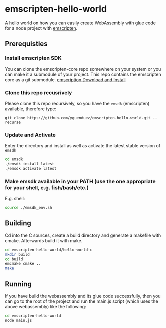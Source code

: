 # emscripten-hello-world
A hello world on how you can easily create WebAssembly with glue code for a node project with [emscripten](https://github.com/emscripten-core/emsdk).


## Prerequisties

### Install emscripten SDK
You can clone the emscripten-core repo somewhere on your system or you can make it a submodule of your project.
This repo contains the emscripten core as a git submodule.
[emscription Download and Install](https://emscripten.org/docs/getting_started/downloads.html#sdk-download-and-install)

### Clone this repo recusrively

Please clone this repo recursively, so you have the `emsdk` (emscripten) available, therefore type:


```
git clone https://github.com/yguenduez/emscripten-hello-world.git --recurse
```

### Update and Activate

Enter the directory and install as well as activate the latest stable version of `emsdk`

```sh
cd emsdk
./emsdk install latest
./emsdk activate latest
```

### Make emsdk available in your PATH (use the one appropriate for your shell, e.g. fish/bash/etc.)

E.g. shell:
```sh
source ./emsdk_env.sh
```

## Building

Cd into the C sources, create a build directory and generate a makefile with cmake. Afterwards build it with make.

```sh
cd emscripten-hello-world/hello-world-c
mkdir build
cd build  
emcmake cmake ..  
make
```

## Running

If you have build the webassembly and its glue code successfully, then you can go to the root of the project and run the main.js script (which uses the above webassembly) like the following:

```sh
cd emscripten-hello-world
node main.js
```
